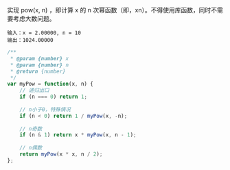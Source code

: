 实现 pow(x, n) ，即计算 x 的 n 次幂函数（即，xn）。不得使用库函数，同时不需要考虑大数问题。

```
输入：x = 2.00000, n = 10
输出：1024.00000
```

```js
/**
 * @param {number} x
 * @param {number} n
 * @return {number}
 */
var myPow = function(x, n) {
    // 递归出口
    if (n === 0) return 1;
    
    // n小于0，特殊情况
    if (n < 0) return 1 / myPow(x, -n);
    
    // n奇数
    if (n & 1) return x * myPow(x, n - 1);
    
    // n偶数
    return myPow(x * x, n / 2);
};
```